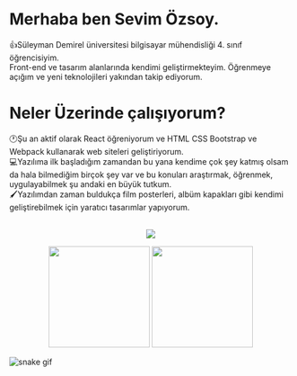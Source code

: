 # Merhaba ben Sevim Özsoy. 
👍Süleyman Demirel üniversitesi bilgisayar mühendisliği 4. sınıf öğrencisiyim.<br> Front-end ve tasarım alanlarında kendimi geliştirmekteyim. Öğrenmeye açığım ve yeni teknolojileri yakından takip ediyorum. <br>
# Neler Üzerinde çalışıyorum?
🕐Şu an aktif olarak React öğreniyorum ve HTML CSS Bootstrap ve Webpack kullanarak web siteleri geliştiriyorum.<br>
💻Yazılıma ilk başladığım zamandan bu yana kendime çok şey katmış olsam da hala bilmediğim birçok şey var ve bu konuları araştırmak, öğrenmek, uygulayabilmek şu andaki en büyük tutkum.<br>
🖌️Yazılımdan zaman buldukça film posterleri, albüm kapakları gibi kendimi geliştirebilmek için yaratıcı tasarımlar yapıyorum.<br>
<br>

<p align="center">
<a href="https://www.linkedin.com/in/sevimözsoy/"><img src="https://img.shields.io/badge/-LinkedIn-0077B5?style=flat&logo=Linkedin&logoColor=white"/></a>
</p>

<p align="center">
      <img height="180em"  src="https://github-readme-stats.vercel.app/api?username=sevimozsoy&theme=dark&show_icons=true&count_private=true)"/>
      <img height="180em" src="https://github-readme-stats-eight-theta.vercel.app/api/top-langs/?username=sevimozsoy&layout=compact&langs_count=8&theme=dark"/>
</p>

![snake gif](https://github.com/sevimozsoy/sevimozsoy/blob/output/github-contribution-grid-snake.svg)

